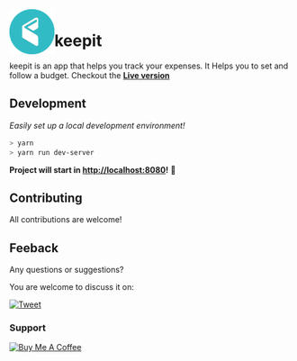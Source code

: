 <img align="left" width="80" height="80" src="https://raw.githubusercontent.com/yngrdyn/keepit/main/public/img/logo.png" alt="Keep your expenses within a budget">

# keepit

keepit is an app that helps you track your expenses. It Helps you to set and follow a budget. Checkout the **[Live version](https://yngrdyn.github.io/keepit/)**

## Development
_Easily set up a local development environment!_

```bash
> yarn
> yarn run dev-server
```
**Project will start in [http://localhost:8080](http://localhost:8080)!** 🎉

## Contributing
All contributions are welcome!

## Feeback
Any questions or suggestions?

You are welcome to discuss it on:

[![Tweet](https://img.shields.io/twitter/url/http/shields.io.svg?style=social)](https://twitter.com/yngrdyn)

### Support
<a href="https://www.buymeacoffee.com/yngrdyn" target="_blank"><img src="https://cdn.buymeacoffee.com/buttons/v2/default-orange.png" alt="Buy Me A Coffee" width="135"></a>
